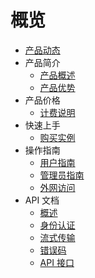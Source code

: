 # 概览

- [产品动态](/maxirai/Product-news/updates.md)
- 产品简介
   - [产品概述](/maxirai/introduction/concept.md)
   - [产品优势](/maxirai/introduction/adwantages.md)
- 产品价格
   - [计费说明](/maxirai/buy/charge.md)
- 快速上手
   - [购买实例](/maxirai/fast/purchase.md)
- 操作指南
   - [用户指南](/maxirai/guide/user.md)
   - [管理员指南](/maxirai/guide/admin.md)
   - [外网访问](/maxirai/introduction/access.md)
- API 文档
   - [概述](/maxirai/API/overview)
   - [身份认证](/maxirai/API/authentication)
   - [流式传输](/maxirai/API/streaming)
   - [错误码](/maxirai/API/error-codes)
   - [API 接口](/maxirai/API/api-reference)



